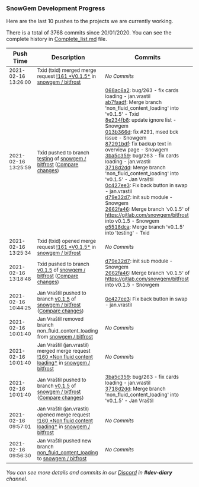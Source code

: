 
### SnowGem Development Progress

Here are the last 10 pushes to the projects we are currently working.

There is a total of 3768 commits since 20/01/2020. You can see the complete history in
 [Complete_list.md](Complete_list.md) file.

| Push Time | Description | Commits |
| --- | --- | --- |
| <sub>2021-02-16 13:26:00</sub> | <sub>Txid (txid) merged merge request [\!161 \*V0\.1\.5\*](https://gitlab.com/snowgem/bitfrost/-/merge_requests/161) in [snowgem / bitfrost](https://gitlab.com/snowgem/bitfrost)</sub> | <sub>_No Commits_</sub> |
| <sub>2021-02-16 13:25:59</sub> | <sub>Txid pushed to branch [testing](https://gitlab.com/snowgem/bitfrost/commits/testing) of [snowgem / bitfrost](https://gitlab.com/snowgem/bitfrost) ([Compare changes](https://gitlab.com/snowgem/bitfrost/compare/ce9e000ea36bf0b5fa429d1e928414283d6178c9...e5518dcabe51aecd62f66435fd6ce0b3ad5c2cdc))</sub> | <sub>[068ac6a2](https://gitlab.com/snowgem/bitfrost/-/commit/068ac6a266393f24c3f51544fa8aa0ce75069d4b): bug/263 - fix cards loading - jan.vrastil<br>[ab7faadf](https://gitlab.com/snowgem/bitfrost/-/commit/ab7faadf8c5bb28407a3608bed40b1a3a0179168): Merge branch 'non_fluid_content_loading' into 'v0.1.5' - Txid<br>[8e234fb8](https://gitlab.com/snowgem/bitfrost/-/commit/8e234fb811b48e5be19c25dfd50c3b2436436275): update ignore list - Snowgem<br>[013b366d](https://gitlab.com/snowgem/bitfrost/-/commit/013b366d037ca471b006a3e2d0a42076c387c44e): fix #291, msed bck issue - Snowgem<br>[87291bdf](https://gitlab.com/snowgem/bitfrost/-/commit/87291bdf8d48755d5bebf2514b9ac6c6764107ad): fix backup text in overview page - Snowgem<br>[3ba5c359](https://gitlab.com/snowgem/bitfrost/-/commit/3ba5c35952b5488cea9892113f90f3ed37ca7b67): bug/263 - fix cards loading - jan.vrastil<br>[3718d2dd](https://gitlab.com/snowgem/bitfrost/-/commit/3718d2dda6a6cb891e6fd7982764dda3440f4387): Merge branch 'non_fluid_content_loading' into 'v0.1.5' - Jan Vraštil<br>[0c427ee3](https://gitlab.com/snowgem/bitfrost/-/commit/0c427ee3bc11a8af7c2ad5cf40d792822897d16a): Fix back button in swap - jan.vrastil<br>[d79e32d7](https://gitlab.com/snowgem/bitfrost/-/commit/d79e32d7a29cbd955810b2b06393bf6a63f9c759): init sub module - Snowgem<br>[2662fa46](https://gitlab.com/snowgem/bitfrost/-/commit/2662fa46525d2228c654436fbc779322524d0df5): Merge branch 'v0.1.5' of https://gitlab.com/snowgem/bitfrost into v0.1.5 - Snowgem<br>[e5518dca](https://gitlab.com/snowgem/bitfrost/-/commit/e5518dcabe51aecd62f66435fd6ce0b3ad5c2cdc): Merge branch 'v0.1.5' into 'testing' - Txid</sub> |
| <sub>2021-02-16 13:25:34</sub> | <sub>Txid (txid) opened merge request [\!161 \*V0\.1\.5\*](https://gitlab.com/snowgem/bitfrost/-/merge_requests/161) in [snowgem / bitfrost](https://gitlab.com/snowgem/bitfrost)</sub> | <sub>_No Commits_</sub> |
| <sub>2021-02-16 13:18:48</sub> | <sub>Txid pushed to branch [v0\.1\.5](https://gitlab.com/snowgem/bitfrost/commits/v0.1.5) of [snowgem / bitfrost](https://gitlab.com/snowgem/bitfrost) ([Compare changes](https://gitlab.com/snowgem/bitfrost/compare/0c427ee3bc11a8af7c2ad5cf40d792822897d16a...2662fa46525d2228c654436fbc779322524d0df5))</sub> | <sub>[d79e32d7](https://gitlab.com/snowgem/bitfrost/-/commit/d79e32d7a29cbd955810b2b06393bf6a63f9c759): init sub module - Snowgem<br>[2662fa46](https://gitlab.com/snowgem/bitfrost/-/commit/2662fa46525d2228c654436fbc779322524d0df5): Merge branch 'v0.1.5' of https://gitlab.com/snowgem/bitfrost into v0.1.5 - Snowgem</sub> |
| <sub>2021-02-16 10:44:25</sub> | <sub>Jan Vraštil pushed to branch [v0\.1\.5](https://gitlab.com/snowgem/bitfrost/commits/v0.1.5) of [snowgem / bitfrost](https://gitlab.com/snowgem/bitfrost) ([Compare changes](https://gitlab.com/snowgem/bitfrost/compare/3718d2dda6a6cb891e6fd7982764dda3440f4387...0c427ee3bc11a8af7c2ad5cf40d792822897d16a))</sub> | <sub>[0c427ee3](https://gitlab.com/snowgem/bitfrost/-/commit/0c427ee3bc11a8af7c2ad5cf40d792822897d16a): Fix back button in swap - jan.vrastil</sub> |
| <sub>2021-02-16 10:01:40</sub> | <sub>Jan Vraštil removed branch non_fluid_content_loading from [snowgem / bitfrost](https://gitlab.com/snowgem/bitfrost)</sub> | <sub>_No Commits_</sub> |
| <sub>2021-02-16 10:01:40</sub> | <sub>Jan Vraštil (jan.vrastil) merged merge request [\!160 \*Non fluid content loading\*](https://gitlab.com/snowgem/bitfrost/-/merge_requests/160) in [snowgem / bitfrost](https://gitlab.com/snowgem/bitfrost)</sub> | <sub>_No Commits_</sub> |
| <sub>2021-02-16 10:01:40</sub> | <sub>Jan Vraštil pushed to branch [v0\.1\.5](https://gitlab.com/snowgem/bitfrost/commits/v0.1.5) of [snowgem / bitfrost](https://gitlab.com/snowgem/bitfrost) ([Compare changes](https://gitlab.com/snowgem/bitfrost/compare/87291bdf8d48755d5bebf2514b9ac6c6764107ad...3718d2dda6a6cb891e6fd7982764dda3440f4387))</sub> | <sub>[3ba5c359](https://gitlab.com/snowgem/bitfrost/-/commit/3ba5c35952b5488cea9892113f90f3ed37ca7b67): bug/263 - fix cards loading - jan.vrastil<br>[3718d2dd](https://gitlab.com/snowgem/bitfrost/-/commit/3718d2dda6a6cb891e6fd7982764dda3440f4387): Merge branch 'non_fluid_content_loading' into 'v0.1.5' - Jan Vraštil</sub> |
| <sub>2021-02-16 09:57:01</sub> | <sub>Jan Vraštil (jan.vrastil) opened merge request [\!160 \*Non fluid content loading\*](https://gitlab.com/snowgem/bitfrost/-/merge_requests/160) in [snowgem / bitfrost](https://gitlab.com/snowgem/bitfrost)</sub> | <sub>_No Commits_</sub> |
| <sub>2021-02-16 09:56:30</sub> | <sub>Jan Vraštil pushed new branch [non\_fluid\_content\_loading](https://gitlab.com/snowgem/bitfrost/commits/non_fluid_content_loading) to [snowgem / bitfrost](https://gitlab.com/snowgem/bitfrost)</sub> | <sub>_No Commits_</sub> |

_You can see more details and commits in our [Discord](https://discord.gg/zumGnbg) in **#dev-diary** channel._
